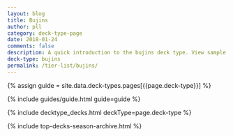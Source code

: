 ```yaml
---
layout: blog
title: Bujins
author: pll
category: deck-type-page
date: 2018-01-24
comments: false
description: A quick introduction to the bujins deck type. View sample deck, core cards, tech cards, guides, videos and other information.
deck-type: bujins
permalink: /tier-list/bujins/
---
```


{% assign guide = site.data.deck-types.pages[{{page.deck-type}}] %}

{% include guides/guide.html guide=guide %}

{% include decktype_decks.html deckType=page.deck-type %}

{% include top-decks-season-archive.html %}